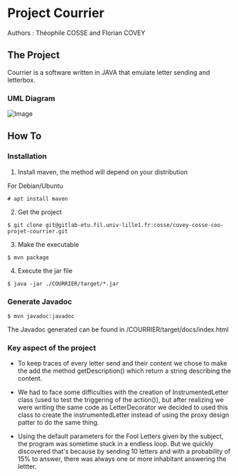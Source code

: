# Project Courrier

Authors : Théophile COSSE and Florian COVEY

## The Project 
Courrier is a software written in JAVA that emulate letter sending and letterbox.

### UML Diagram
![Image](COURRIER/uml.jpg)

## How To
### Installation
1. Install maven, the method will depend on your distribution

For Debian/Ubuntu

```
# apt install maven
```

2. Get the project

```
$ git clone git@gitlab-etu.fil.univ-lille1.fr:cosse/covey-cosse-coo-projet-courrier.git
```

3. Make the executable

```
$ mvn package
```
4. Execute the jar file

```
$ java -jar ./COURRIER/target/*.jar
```

### Generate Javadoc
```
$ mvn javadoc:javadoc
```
The Javadoc generated can be found in /COURRIER/target/docs/index.html

### Key aspect of the project

* To keep traces of every letter send and their content we chose to make the add the method getDescription() which return a string
describing the content. 

* We had to face some difficulties with the creation of InstrumentedLetter class (used to test the triggering of the action()), but after realizing we were writing the same code as LetterDecorator we decided to used this class to create the instrumentedLetter instead of using the proxy design patter to do the same thing.

* Using the default parameters for the Fool Letters given by the subject, the program was sometime stuck in a endless loop. But we quickly discovered that's because by sending 10 letters and with a probability of 15% to answer, there was always one or more inhabitant answering the lettter.

